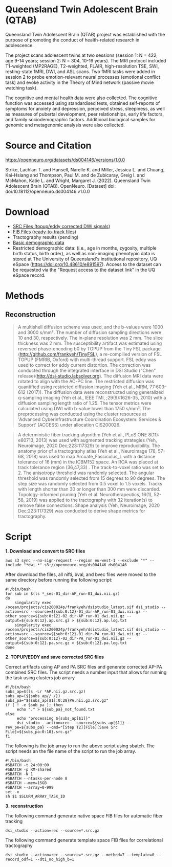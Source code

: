 # Queensland Twin Adolescent Brain (QTAB)

Queensland Twin Adolescent Brain (QTAB) project was established with the purpose of promoting the conduct of health-related research in adolescence.

The project scans adolescent twins at two sessions (session 1: N = 422, age 9-14 years; session 2: N = 304, 10-16 years). The MRI protocol included T1-weighted (MP2RAGE), T2-weighted, FLAIR, high-resolution TSE, SWI, resting-state fMRI, DWI, and ASL scans. Two fMRI tasks were added in session 2 to probe emotion-relevant neural processes (emotional conflict task) and evoke activity in the Theory of Mind network (passive movie watching task). 

The cognitive and mental health data were also collected. The cognitive function was accessed using standardised tests, obtained self-reports of symptoms for anxiety and depression, perceived stress, sleepiness, as well as measures of pubertal development, peer relationships, early life factors, and family sociodemographic factors. Additional biological samples for genomic and metagenomic analysis were also collected. 

# Source and Citation

https://openneuro.org/datasets/ds004146/versions/1.0.0

Strike, Lachlan T. and Hansell, Narelle K. and Miller, Jessica L. and Chuang, Kai-Hsiang and Thompson, Paul M. and de Zubicaray, Greig I. and McMahon, Katie L. and Wright, Margaret J. (2022). Queensland Twin Adolescent Brain (QTAB). OpenNeuro. [Dataset] doi: doi:10.18112/openneuro.ds004146.v1.0.0

# Download

- [SRC Files (topup/eddy corrected DWI signals)](https://pitt-my.sharepoint.com/:f:/g/personal/yehfc_pitt_edu/EuXbJayHWkBBsjR7ndjGKlUBLFo54qBOPvcSU6e8B1yJXw?e=heNzR9)
- [FIB Files (ready-to-track files)](https://pitt-my.sharepoint.com/:f:/g/personal/yehfc_pitt_edu/EsmXfM8VtvZMhSCrmMTI4q4Ba0qB5k37fPCkBnl4wOouTA?e=HlNjkP)
- Tractography results (pending)
- [Basic demographic data](https://openneuro.org/crn/datasets/ds004146/snapshots/1.0.0/files/participants.tsv)
- Restricted demographic data: (i.e., age in months, zygosity, multiple birth status, birth order), as well as non-imaging phenotypic data is stored at The University of Queensland's institutional repository, UQ eSpace (https://doi.org/10.48610/e891597). Access to the dataset can be requested via the "Request access to the dataset link" in the UQ eSpace record.


# Methods

## Reconstruction

> A multishell diffusion scheme was used, and the b-values were 1000 and 3000 s/mm². The number of diffusion sampling directions were 10 and 30, respectively. The in-plane resolution was 2 mm. The slice thickness was 2 mm. The susceptibility artifact was estimated using reversed phase-encoding b0 by TOPUP from the Tiny FSL package (http://github.com/frankyeh/TinyFSL), a re-compilied version of FSL TOPUP (FMRIB, Oxford) with multi-thread support. FSL eddy was used to correct for eddy current distortion. The correction was conducted through the integrated interface in DSI Studio ("Chen" release)(http://dsi-studio.labsolver.org). The diffusion MRI data were rotated to align with the AC-PC line. The restricted diffusion was quantified using restricted diffusion imaging (Yeh et al., MRM, 77:603–612 (2017)). The diffusion data were reconstructed using generalized q-sampling imaging (Yeh et al., IEEE TMI, ;29(9):1626-35, 2010) with a diffusion sampling length ratio of 1.25. The tensor metrics were calculated using DWI with b-value lower than 1750 s/mm². The preprocessing was conducted using the cluster resources at 'Advanced Cyberinfrastructure Coordination Ecosystem: Services & Support' (ACCESS) under allocation CIS200026.

> A deterministic fiber tracking algorithm (Yeh et al., PLoS ONE 8(11): e80713, 2013) was used with augmented tracking strategies (Yeh, Neuroimage, 2020 Dec;223:117329) to improve reproducibility. The anatomy prior of a tractography atlas (Yeh et al., Neuroimage 178, 57-68, 2018) was used to map Arcuate_Fasciculus_L  with a distance tolerance of 16 (mm) in the ICBM152 space. An ROA was placed at track tolerance region (36,47,33) . The track-to-voxel ratio was set to 2. The anisotropy threshold was randomly selected. The angular threshold was randomly selected from 15 degrees to 90 degrees. The step size was randomly selected from 0.5 voxel to 1.5 voxels. Tracks with length shorter than 30 or longer than 300 mm were discarded. Topology-informed pruning (Yeh et al. Neurotherapeutics, 16(1), 52-58, 2019) was applied to the tractography with 32 iteration(s) to remove false connections. Shape analysis (Yeh, Neuroimage, 2020 Dec;223:117329) was conducted to derive shape metrics for tractography.


# Script

**1. Download and convert to SRC files**

```
aws s3 sync --no-sign-request --region eu-west-1 --exclude "*" --include "*dwi.*" s3://openneuro.org/ds004146 ds004146 
```

After download the files, all nifti, bval, and bvec files were moved to the same directory before running the following script:

```
#!/bin/bash
for sub in $(ls *_ses-01_dir-AP_run-01_dwi.nii.gz)
do    
    singularity exec /ocean/projects/cis200024p/frankyeh/dsistudio_latest.sif dsi_studio --action=src --source=${sub:0:12}-01_dir-AP_run-01_dwi.nii.gz --other_source=${sub:0:12}-02_dir-AP_run-01_dwi.nii.gz --output=${sub:0:12}.ap.src.gz > ${sub:0:12}.ap.log.txt
    singularity exec /ocean/projects/cis200024p/frankyeh/dsistudio_latest.sif dsi_studio --action=src --source=${sub:0:12}-01_dir-PA_run-01_dwi.nii.gz --other_source=${sub:0:12}-02_dir-PA_run-01_dwi.nii.gz --output=${sub:0:12}.pa.src.gz > ${sub:0:12}.pa.log.txt
done

```

**2. TOPUP/EDDY and save corrected SRC files**

Correct artifacts using AP and PA SRC files and generate corrected AP-PA combined SRC files.
The script needs a number input that allows for running the task using clusters job arrary

```
#!/bin/bash
subs_ap=$(ls -Lr *AP.nii.gz.src.gz)
subs_ap=(${subs_ap// /})
subs_pa="${subs_ap[$1]:0:28}PA.nii.gz.src.gz"
if [ ! -e $sub_pa ]; then
     echo "." > ${sub_pa}_not_found.txt
else    
     echo "processing ${subs_ap[$1]}"
     dsi_studio --action=rec --source=${subs_ap[$1]} --rev_pe=${subs_pa} --cmd="[Step T2][File][Save Src File]=${subs_pa:0:10}.src.gz"
fi
```

The following is the job array to run the above script using sbatch. The script needs an the file name of the script to run the job array.

```
#!/bin/bash
#SBATCH -t 24:00:00
#SBATCH -p RM-shared
#SBATCH -N 1
#SBATCH --ntasks-per-node 8
#SBATCH --mem=15GB
#SBATCH --array=0-999
set -x
sh $1 $SLURM_ARRAY_TASK_ID
```

**3. reconstruction**

The following command generate native space FIB files for automatic fiber tracking
```
dsi_studio --action=rec --source=*.src.gz
```

The following command generate template space FIB files for correlational tractography
```
dsi_studio --action=rec --source=*.src.gz --method=7 --template=0 --record_odf=1 --dti_no_high_b=1
```

